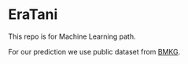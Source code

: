 # EraTani

This repo is for Machine Learning path.

For our prediction we use public dataset from [BMKG](https://dataonline.bmkg.go.id/home).
